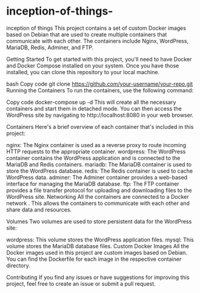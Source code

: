 # inception-of-things-
inception of things
This project contains a set of custom Docker images based on Debian that are used to create multiple containers that communicate with each other. The containers include Nginx, WordPress, MariaDB, Redis, Adminer, and FTP.

Getting Started
To get started with this project, you'll need to have Docker and Docker Compose installed on your system. Once you have those installed, you can clone this repository to your local machine.

bash
Copy code
git clone https://github.com/your-username/your-repo.git
Running the Containers
To run the containers, use the following command:

Copy code
docker-compose up -d
This will create all the necessary containers and start them in detached mode. You can then access the WordPress site by navigating to http://localhost:8080 in your web browser.

Containers
Here's a brief overview of each container that's included in this project:

nginx: The Nginx container is used as a reverse proxy to route incoming HTTP requests to the appropriate container.
wordpress: The WordPress container contains the WordPress application and is connected to the MariaDB and Redis containers.
mariadb: The MariaDB container is used to store the WordPress database.
redis: The Redis container is used to cache WordPress data.
adminer: The Adminer container provides a web-based interface for managing the MariaDB database.
ftp: The FTP container provides a file transfer protocol for uploading and downloading files to the WordPress site.
Networking
All the containers are connected to a Docker network . This allows the containers to communicate with each other and share data and resources.

Volumes
Two volumes are used to store persistent data for the WordPress site:

wordpress: This volume stores the WordPress application files.
mysql: This volume stores the MariaDB database files.
Custom Docker Images
All the Docker images used in this project are custom images based on Debian. You can find the Dockerfile for each image in the respective container directory.

Contributing
If you find any issues or have suggestions for improving this project, feel free to create an issue or submit a pull request.
